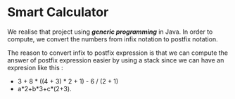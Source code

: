 # Smart Calculator

We realise that project using _**generic programming**_ in Java. 
In order to compute, we convert the numbers from infix notation to postfix notation.   

The reason to convert infix to postfix expression is that we can compute 
the answer of postfix expression easier by using a stack since we can have 
an expresion like this :
- 3 + 8 * ((4 + 3) * 2 + 1) - 6 / (2 + 1)
- a\*2+b\*3+c*(2+3).

